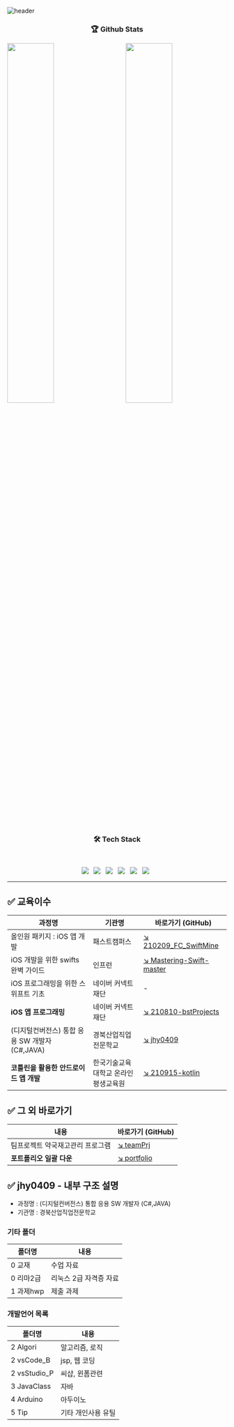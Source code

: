 <!-- 
![header](https://capsule-render.vercel.app/api?type=waving&color=gradient&height=200&section=header&text=What's%20Up?&animation=twinkling&fontSize=40)
<h1 align="center">👋 Hello Prgrammers!</h1>
-->

![header](https://capsule-render.vercel.app/api?type=waving&color=gradient&height=200&section=header&text=Welcome%20My%20GitHub&animation=twinkling&fontSize=40)

<h3 align="center"> 🏆 Github Stats </h3>

<img  src="https://github-readme-stats.vercel.app/api?username=jhy0409&show_icons=true&theme=default" width="46%" align="right" >
<img  src="https://github-readme-streak-stats.herokuapp.com/?user=jhy0409&theme=tokyonight_duo" width="46%" >

<h3 align="center">🛠 Tech Stack</h3>
</br>
<p align="center">
<img src="https://img.shields.io/badge/Swift-FA7343?style=flat-square&logo=Swift&logoColor=white"/></a> &nbsp
<img src="https://img.shields.io/badge/Kotlin-0095D5?style=flat-square&logo=Kotlin&logoColor=white"/></a> &nbsp
<img src="https://img.shields.io/badge/C%20Sharp-239120?style=flat-square&logo=C%20Sharp&logoColor=white"/></a> &nbsp
<img src="https://img.shields.io/badge/Java-007396?style=flat-square&logo=Java&logoColor=white"/></a> &nbsp
<img src="https://img.shields.io/badge/Python-3776AB?style=flat-square&logo=Python&logoColor=white"/></a> &nbsp 
<img src="https://img.shields.io/badge/MySQL-4479A1?style=flat-square&logo=MySQL&logoColor=white"/></a> &nbsp </p>

***
## ✅ 교육이수

과정명 | 기관명 | 바로가기 (GitHub)
------|------|------
올인원 패키지 : iOS 앱 개발 | 패스트캠퍼스 | [↘ 210209_FC_SwiftMine](https://github.com/jhy0409/210103-Swift-Study/tree/main/210209_FC_SwiftMine)
iOS 개발을 위한 swifts 완벽 가이드 | 인프런 | [↘ Mastering-Swift-master](https://github.com/jhy0409/210103-Swift-Study/tree/main/Mastering-Swift-master)
iOS 프로그래밍을 위한 스위프트 기초 | 네이버 커넥트재단 | -
**iOS 앱 프로그래밍** | 네이버 커넥트재단 | [↘ 210810-bstProjects](https://github.com/jhy0409/210810-bstProjects)
(디지털컨버전스) 통합 응용 SW 개발자 (C#,JAVA) | 경북산업직업전문학교 | [↘ jhy0409](https://github.com/jhy0409/jhy0409)
**코틀린을 활용한 안드로이드 앱 개발** | 한국기술교육대학교 온라인평생교육원 | [↘ 210915-kotlin](https://github.com/jhy0409/210915-kotlin)


## ✅ 그 외 바로가기 
내용| 바로가기 (GitHub)
---|---
팀프로젝트 약국재고관리 프로그램 | [↘ teamPrj](https://github.com/jhy0409/teamPrj)
**포트폴리오 일괄 다운** | [↘ portfolio](https://github.com/jhy0409/portfolio)


## ✅ jhy0409 - 내부 구조 설명
- 과정명 : (디지털컨버전스) 통합 응용 SW 개발자 (C#,JAVA)
- 기관명 : 경북산업직업전문학교

### 기타 폴더
폴더명 | 내용
------- | -------
0 교재 | 수업 자료
0 리마2급 | 리눅스 2급 자격증 자료
1 과제hwp | 제출 과제   

### 개발언어 목록
폴더명 | 내용
------- | -------
2 Algori | 알고리즘, 로직
2 vsCode_B | jsp, 웹 코딩
2 vsStudio_P | 씨샵, 윈폼관련
3 JavaClass | 자바
4 Arduino | 아두이노
5 Tip | 기타 개인사용 유틸



<!--
###  ☢ 수업예제, 실습, 과제물 (포폴용 별도생성)
**jhy0409/jhy0409** is a ✨ _special_ ✨ repository because its `README.md` (this file) appears on your GitHub profile.

Here are some ideas to get you started:

- 🔭 I’m currently working on ...
- 🌱 I’m currently learning ...
- 👯 I’m looking to collaborate on ...
- 🤔 I’m looking for help with ...
- 💬 Ask me about ...
- 📫 How to reach me: ...
- 😄 Pronouns: ...
- ⚡ Fun fact: ...
-->
